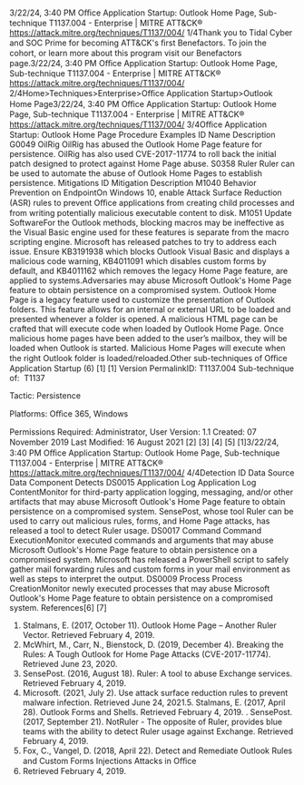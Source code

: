 3/22/24, 3:40 PM Oﬃce Application Startup: Outlook Home Page, Sub-technique T1137.004 - Enterprise | MITRE ATT&CK®
https://attack.mitre.org/techniques/T1137/004/ 1/4Thank you to Tidal Cyber and SOC Prime for becoming ATT&CK's ﬁrst Benefactors. To join the cohort, or learn more about this program visit our
Benefactors page.3/22/24, 3:40 PM Oﬃce Application Startup: Outlook Home Page, Sub-technique T1137.004 - Enterprise | MITRE ATT&CK®
https://attack.mitre.org/techniques/T1137/004/ 2/4Home>Techniques>Enterprise>Oﬃce Application Startup>Outlook Home Page3/22/24, 3:40 PM Oﬃce Application Startup: Outlook Home Page, Sub-technique T1137.004 - Enterprise | MITRE ATT&CK®
https://attack.mitre.org/techniques/T1137/004/ 3/4Oﬃce Application Startup: Outlook Home Page
Procedure Examples
ID Name Description
G0049 OilRig OilRig has abused the Outlook Home Page feature for persistence. OilRig has also used CVE-2017-11774 to roll back
the initial patch designed to protect against Home Page abuse.
S0358 Ruler Ruler can be used to automate the abuse of Outlook Home Pages to establish persistence.
Mitigations
ID Mitigation Description
M1040 Behavior
Prevention on
EndpointOn Windows 10, enable Attack Surface Reduction (ASR) rules to prevent Oﬃce applications from creating
child processes and from writing potentially malicious executable content to disk. 
M1051 Update
SoftwareFor the Outlook methods, blocking macros may be ineffective as the Visual Basic engine used for these
features is separate from the macro scripting engine. Microsoft has released patches to try to address
each issue. Ensure KB3191938 which blocks Outlook Visual Basic and displays a malicious code warning,
KB4011091 which disables custom forms by default, and KB4011162 which removes the legacy Home
Page feature, are applied to systems.Adversaries may abuse Microsoft Outlook's Home Page feature to obtain persistence on a compromised system. Outlook Home Page is a
legacy feature used to customize the presentation of Outlook folders. This feature allows for an internal or external URL to be loaded and
presented whenever a folder is opened. A malicious HTML page can be crafted that will execute code when loaded by Outlook Home Page.
Once malicious home pages have been added to the user’s mailbox, they will be loaded when Outlook is started. Malicious Home Pages will
execute when the right Outlook folder is loaded/reloaded.Other sub-techniques of Oﬃce Application Startup (6)
[1]
[1]
Version PermalinkID: T1137.004
Sub-technique of:  T1137

Tactic: Persistence

Platforms: Oﬃce 365, Windows

Permissions Required: Administrator, User
Version: 1.1
Created: 07 November 2019
Last Modiﬁed: 16 August 2021
[2]
[3]
[4]
[5]
[1]3/22/24, 3:40 PM Oﬃce Application Startup: Outlook Home Page, Sub-technique T1137.004 - Enterprise | MITRE ATT&CK®
https://attack.mitre.org/techniques/T1137/004/ 4/4Detection
ID Data Source Data Component Detects
DS0015 Application Log Application Log
ContentMonitor for third-party application logging, messaging, and/or other artifacts that may
abuse Microsoft Outlook's Home Page feature to obtain persistence on a compromised
system. SensePost, whose tool Ruler can be used to carry out malicious rules, forms,
and Home Page attacks, has released a tool to detect Ruler usage.
DS0017 Command Command
ExecutionMonitor executed commands and arguments that may abuse Microsoft Outlook's
Home Page feature to obtain persistence on a compromised system. Microsoft has
released a PowerShell script to safely gather mail forwarding rules and custom forms
in your mail environment as well as steps to interpret the output.
DS0009 Process Process
CreationMonitor newly executed processes that may abuse Microsoft Outlook's Home Page
feature to obtain persistence on a compromised system.
References[6]
[7]
1. Stalmans, E. (2017, October 11). Outlook Home Page –
Another Ruler Vector. Retrieved February 4, 2019.
2. McWhirt, M., Carr, N., Bienstock, D. (2019, December 4).
Breaking the Rules: A Tough Outlook for Home Page Attacks
(CVE-2017-11774). Retrieved June 23, 2020.
3. SensePost. (2016, August 18). Ruler: A tool to abuse
Exchange services. Retrieved February 4, 2019.
4. Microsoft. (2021, July 2). Use attack surface reduction rules to
prevent malware infection. Retrieved June 24, 2021.5. Stalmans, E. (2017, April 28). Outlook Forms and Shells.
Retrieved February 4, 2019.
. SensePost. (2017, September 21). NotRuler - The opposite of
Ruler, provides blue teams with the ability to detect Ruler
usage against Exchange. Retrieved February 4, 2019.
7. Fox, C., Vangel, D. (2018, April 22). Detect and Remediate
Outlook Rules and Custom Forms Injections Attacks in Oﬃce
365. Retrieved February 4, 2019.